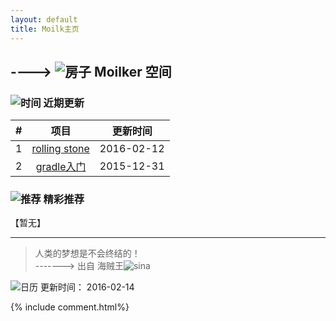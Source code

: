 ```yaml
---
layout: default
title: Moilk主页
---
```

## ----> ![房子](http://duras.wang/img/myLogo/room.png) Moilker 空间

### ![时间](http://duras.wang/img/myLogo/time.png) 近期更新

| # | 项目 | 更新时间 |
| :--:| :--: | :---: |
| 1 | [rolling stone](http://duras.wang/Blog/2016/02/01/RollingStone/) | 2016-02-12 |
| 2 | [gradle入门](http://duras.wang/Blog/2016/01/29/gradle/) | 2015-12-31 |
  

### ![推荐](http://duras.wang/img/myLogo/tuijian.png) 精彩推荐
【暂无】


************************
> 人类的梦想是不会终结的！  
-------> 出自 海贼王![sina](http://duras.wang/img/px16/onepiece.png)

![日历](http://duras.wang/img/rili.png) 更新时间： 2016-02-14

{% include comment.html%}